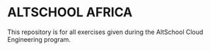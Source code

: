 # ALTSCHOOL AFRICA
This repository is for all exercises given during the AltSchool Cloud Engineering program.
